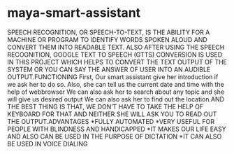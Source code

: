 # maya-smart-assistant
SPEECH RECOGNITION, OR SPEECH-TO-TEXT, IS THE ABILITY FOR A MACHINE OR PROGRAM TO IDENTIFY WORDS SPOKEN ALOUD AND CONVERT THEM INTO READABLE TEXT.  ALSO AFTER USING THE SPEECH RECOGNITION, GOOGLE TEXT TO SPEECH (GTTS) CONVERSION IS USED IN THIS PROJECT WHICH HELPS TO CONVERT THE TEXT OUTPUT OF THE SYSTEM OR YOU CAN SAY THE ANSWER OF USER INTO AN AUDIBLE OUTPUT.FUNCTIONING First, Our smart assistant give her introduction if we ask her to do so. Also, she can tell us the current date and time with the help of webbrowser We can also ask her to search about any topic and she will give us desired output We can also ask her to find out the location.AND THE BEST THING IS THAT, WE DON’T HAVE TO TAKE THE HELP OF KEYBOARD FOR THAT AND NEITHER SHE WILL ASK YOU TO READ OUT THE OUTPUT.ADVANTAGES *FULLY AUTOMATED *VERY USEFUL FOR PEOPLE WITH BLINDNESS   AND HANDICAPPED *IT MAKES OUR LIFE EASY AND ALSO CAN BE    USED IN THE PURPOSE OF DICTATION *IT CAN ALSO BE USED IN VOICE DIALING
